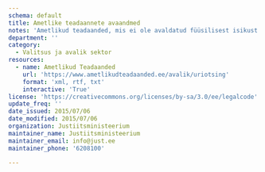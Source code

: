 ```yaml
---
schema: default
title: Ametlike teadaannete avaandmed
notes: 'Ametlikud teadaanded, mis ei ole avaldatud füüsilisest isikust adressaadile kätte toimetamiseks või mille avaldamine ei ole lõpetatud.'
department: ''
category:
  - Valitsus ja avalik sektor
resources:
  - name: Ametlikud Teadaanded
    url: 'https://www.ametlikudteadaanded.ee/avalik/uriotsing'
    format: 'xml, rtf, txt'
    interactive: 'True'
license: 'https://creativecommons.org/licenses/by-sa/3.0/ee/legalcode'
update_freq: ''
date_issued: 2015/07/06
date_modified: 2015/07/06
organization: Justiitsministeerium
maintainer_name: Justiitsministeerium
maintainer_email: info@just.ee
maintainer_phone: '6208100'

---
```

